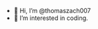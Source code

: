 - 👋 Hi, I’m @thomaszach007
- 👀 I’m interested in coding.


<!---
thomaszach007/thomaszach007 is a ✨ special ✨ repository because its `README.md` (this file) appears on your GitHub profile.
You can click the Preview link to take a look at your changes.
--->
